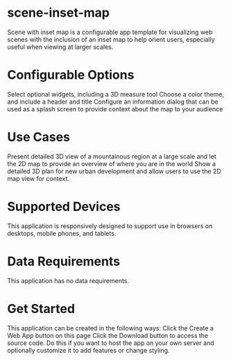 # scene-inset-map
Scene with inset map is a configurable app template for visualizing web scenes with the inclusion of an inset map to help orient users, especially useful when viewing at larger scales.


# Configurable Options
Select optional widgets, including a 3D measure tool
Choose a color theme, and include a header and title
Configure an information dialog that can be used as a splash screen to provide context about the map to your audience

# Use Cases
Present detailed 3D view of a mountainous region at a large scale and let the 2D map to provide an overview of where you are in the world
Show a detailed 3D plan for new urban development and allow users to use the 2D map view for context.

# Supported Devices
This application is responsively designed to support use in browsers on desktops, mobile phones, and tablets.

# Data Requirements
This application has no data requirements.

# Get Started 
This application can be created in the following ways:
Click the Create a Web App button on this page
Click the Download button to access the source code. Do this if you want to host the app on your own server and optionally customize it to add features or change styling.
